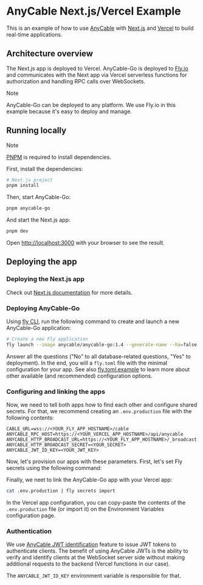 # AnyCable Next.js/Vercel Example

This is an example of how to use [AnyCable](https://anycable.io) with [Next.js](https://nextjs.org) and [Vercel](https://vercel.com) to build real-time applications.

## Architecture overview

The Next.js app is deployed to Vercel. AnyCable-Go is deployed to [Fly.io](https://fly.io) and communicates with the Next app via Vercel serverless functions for authorization and handling RPC calls over WebSockets.

> [!NOTE]
> AnyCable-Go can be deployed to any platform. We use Fly.io in this example because it's easy to deploy and manage.

## Running locally

> [!NOTE]
> [PNPM](https://pnpm.io/installation) is required to install dependencies.

First, install the dependencies:

```bash
# Next.js project
pnpm install
```

Then, start AnyCable-Go:

```bash
pnpm anycable-go
```

And start the Next.js app:

```bash
pnpm dev
```

Open [http://localhost:3000](http://localhost:3000) with your browser to see the result.

## Deploying the app

### Deploying the Next.js app

Check out [Next.js documentation](https://nextjs.org/docs/pages/building-your-application/deploying#managed-nextjs-with-vercel) for more details.

### Deploying AnyCable-Go

Using [fly CLI](https://fly.io/docs/hands-on/install-flyctl/), run the following command to create and launch a new AnyCable-Go application:

```sh
# Create a new Fly application
fly launch --image anycable/anycable-go:1.4 --generate-name --ha=false --internal-port 8080 --env PORT=8080 --env ANYCABLE_PRESETS=fly,broker
```

Answer all the questions ("No" to all database-related questions, "Yes" to deployment). In the end, you will a `fly.toml` file with the minimal configuration for your app. See also [fly.toml.example](./fly.toml.example) to learn more about other available (and recommended) configuration options.

### Configuring and linking the apps

Now, we need to tell both apps how to find each other and configure shared secrets. For that, we recommend creating an `.env.production` file with the following contents:

```env
CABLE_URL=wss://<YOUR_FLY_APP_HOSTNAME>/cable
ANYCABLE_RPC_HOST=https://<YOUR_VERCEL_APP_HOSTNAME>/api/anycable
ANYCABLE_HTTP_BROADCAST_URL=https://<YOUR_FLY_APP_HOSTNAME>/_broadcast
ANYCABLE_HTTP_BROADCAST_SECRET=<YOUR_SECRET>
ANYCABLE_JWT_ID_KEY=<YOUR_JWT_KEY>
```

Now, let's provision our apps with these parameters. First, let's set Fly secrets using the following command:

Finally, we neet to link the AnyCable-Go app with your Vercel app:

```sh
cat .env.production | fly secrets import
```

In the Vercel app configuration, you can copy-paste the contents of the `.env.production` file (or import it) on the Environment Variables configuration page.

### Authentication

We use [AnyCable JWT identification](https://docs.anycable.io/anycable-go/jwt_identification) feature to issue JWT tokens to authenticate clients. The benefit of using AnyCable JWTs is the ability to verify and identify clients at the WebSocket server side without making additional requests to the backend (Vercel functions in our case).

The `ANYCABLE_JWT_ID_KEY` environment variable is responsible for that.
